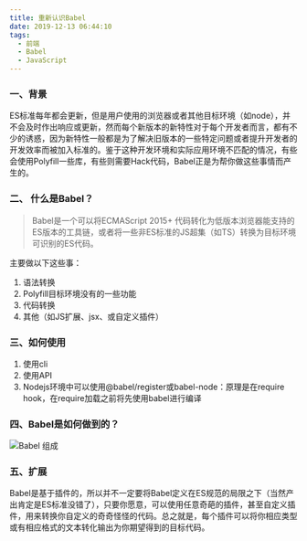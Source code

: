 ```yaml
---
title: 重新认识Babel
date: 2019-12-13 06:44:10
tags:
  - 前端
  - Babel
  - JavaScript
---
```


### 一、背景
ES标准每年都会更新，但是用户使用的浏览器或者其他目标环境（如node），并不会及时作出响应或更新，然而每个新版本的新特性对于每个开发者而言，都有不少的诱惑，因为新特性一般都是为了解决旧版本的一些特定问题或者提升开发者的开发效率而被加入标准的。鉴于这种开发环境和实际应用环境不匹配的情况，有些会使用Polyfill一些库，有些则需要Hack代码，Babel正是为帮你做这些事情而产生的。

### 二、 什么是Babel？

> Babel是一个可以将ECMAScript 2015+ 代码转化为低版本浏览器能支持的ES版本的工具链，或者将一些非ES标准的JS超集（如TS）转换为目标环境可识别的ES代码。

主要做以下这些事：
1. 语法转换
2. Polyfill目标环境没有的一些功能
3. 代码转换
4. 其他（如JS扩展、jsx、或自定义插件）


### 三、如何使用

1. 使用cli
2. 使用API
3. Nodejs环境中可以使用@babel/register或babel-node：原理是在require hook，在require加载之前将先使用babel进行编译

### 四、Babel是如何做到的？

![Babel 组成](/images/2019-12-14_06-11-12.png)

### 五、扩展

Babel是基于插件的，所以并不一定要将Babel定义在ES规范的局限之下（当然产出肯定是ES标准没错了），只要你愿意，可以使用任意奇葩的插件，甚至自定义插件，用来转换你自定义的奇奇怪怪的代码。总之就是，每个插件可以将你相应类型或有相应格式的文本转化输出为你期望得到的目标代码。